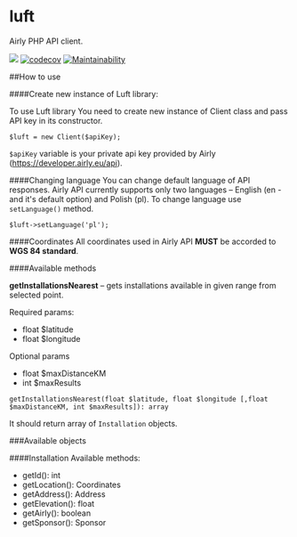 # luft
Airly PHP API client. 

![](https://github.com/avantar/luft/workflows/build/badge.svg)
[![codecov](https://codecov.io/gh/AvantaR/luft/branch/master/graph/badge.svg)](https://codecov.io/gh/AvantaR/luft)
[![Maintainability](https://api.codeclimate.com/v1/badges/d9e734016ed9ffe9c3b3/maintainability)](https://codeclimate.com/github/AvantaR/luft/maintainability)


##How to use

####Create new instance of Luft library:

To use Luft library You need to create new instance of Client class and pass API key in its constructor.
```
$luft = new Client($apiKey);
```
```$apiKey``` variable is your private api key provided by Airly (https://developer.airly.eu/api).

####Changing language
You can change default language of API responses. Airly API currently supports only two languages – English (en - and it's default option) and Polish (pl). To change language use ```setLanguage()``` method.

```
$luft->setLanguage('pl');
```

####Coordinates
All coordinates used in Airly API **MUST** be accorded to **WGS 84 standard**. 

####Available methods

**getInstallationsNearest** – gets installations available in given range from selected point.

Required params:
* float $latitude
* float $longitude

Optional params
* float $maxDistanceKM
* int $maxResults

```
getInstallationsNearest(float $latitude, float $longitude [,float $maxDistanceKM, int $maxResults]): array
```
It should return array of ```Installation``` objects.

###Available objects

####Installation
Available methods:
* getId(): int
* getLocation(): Coordinates
* getAddress(): Address
* getElevation(): float
* getAirly(): boolean
* getSponsor(): Sponsor